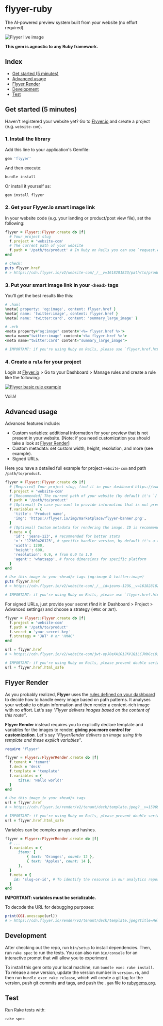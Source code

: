 # flyyer-ruby

The AI-powered preview system built from your website (no effort required).

![Flyyer live image](https://github.com/useflyyer/create-flyyer-app/blob/master/.github/assets/website-to-preview.png?raw=true&v=1)

**This gem is agnostic to any Ruby framework.**

## Index

- [Get started (5 minutes)](#get-started-5-minutes)
- [Advanced usage](#advanced-usage)
- [Flyyer Render](#flyyer-render)
- [Development](#development)
- [Test](#test)

## Get started (5 minutes)

Haven't registered your website yet? Go to [Flyyer.io](https://flyyer.io?ref=flyyer-ruby) and create a project (e.g. `website-com`).

### 1. Install the library

Add this line to your application's Gemfile:

```ruby
gem 'flyyer'
```

And then execute:

```sh
bundle install
```

Or install it yourself as:

```sh
gem install flyyer
```

### 2. Get your Flyyer.io smart image link

In your website code (e.g. your landing or product/post view file), set the following:

```ruby
flyyer = Flyyer::Flyyer.create do |f|
  # Your project slug
  f.project = 'website-com'
  # The current path of your website
  f.path = '/path/to/product' # In Ruby on Rails you can use `request.env['PATH_INFO']`
end

# Check:
puts flyyer.href
# > https://cdn.flyyer.io/v2/website-com/_/__v=1618281823/path/to/product
```

### 3. Put your smart image link in your `<head>` tags

You'll get the best results like this:

```ruby
# .haml
%meta{ property: 'og:image', content: flyyer.href }
%meta{ name: 'twitter:image', content: flyyer.href }
%meta{ name: 'twitter:card', content: 'summary_large_image' }

# .erb
<meta property="og:image" content='<%= flyyer.href %>'>
<meta name="twitter:image" content='<%= flyyer.href %>'>
<meta name="twitter:card" content="summary_large_image">

# IMPORTANT: if you're using Ruby on Rails, please use `flyyer.href.html_safe` to prevent double serialization
```

### 4. Create a `rule` for your project

Login at [Flyyer.io](https://flyyer.io?ref=flyyer-ruby) > Go to your Dashboard > Manage rules and create a rule like the following:

[![Flyyer basic rule example](https://github.com/useflyyer/create-flyyer-app/blob/master/.github/assets/rule-example.png?raw=true&v=1)](https://flyyer.io/dashboard)

Voilà!

## Advanced usage

Advanced features include:

- Custom variables: additional information for your preview that is not present in your website. [Note: if you need customization you should take a look at [Flyyer Render](#flyyer-render)]
- Custom metadata: set custom width, height, resolution, and more (see example).
- Signed URLs.

Here you have a detailed full example for project `website-com` and path `/path/to/product`.

```ruby
flyyer = Flyyer::Flyyer.create do |f|
  # [Required] Your project slug, find it in your dashboard https://www.flyyer.io/dashboard/_/projects/_/integrate.
  f.project = 'website-com'
  # [Recommended] The current path of your website (by default it's `/`).
  f.path = '/path/to/product'
  # [Optional] In case you want to provide information that is not present in your page set it here.
  f.variables = {
    'title': 'Product name',
    'img': 'https://flyyer.io/img/marketplace/flyyer-banner.png',
  }
  # [Optional] Custom metadata for rendering the image. ID is recommended so we provide you with better statistics.
  f.meta = {
    'id': 'jeans-123', # recommended for better stats
    'v': '12369420123', # specific handler version, by default it's a random number to circumvent platforms' cache,
    'width': 1200,
    'height': 600,
    'resolution': 0.9, # from 0.0 to 1.0
    'agent': 'whatsapp', # force dimensions for specific platform
  }
end

# Use this image in your <head/> tags (og:image & twitter:image)
puts flyyer.href
# > https://cdn.flyyer.io/v2/website-com/_/__id=jeans-123&__v=1618281823&img=https%3A%2F%2Fflyyer.io%2Fimg%2Fmarketplace%2Fflyyer-banner.png&title=Product+name/path/to/product

# IMPORTANT: if you're using Ruby on Rails, please use `flyyer.href.html_safe` to prevent double serialization
```

For signed URLs, just provide your secret (find it in Dashboard > Project > Advanced settings) and choose a strategy (`HMAC` or `JWT`).

```ruby
flyyer = Flyyer::Flyyer.create do |f|
  f.project = 'website-com'
  f.path = '/path/to/product'
  f.secret = 'your-secret-key'
  f.strategy = 'JWT' # or 'HMAC'
end

url = flyyer.href
# > https://cdn.flyyer.io/v2/website-com/jwt-eyJ0eXAiOiJKV1QiLCJhbGciOiJIUzI1NiJ9.eyJwYXJhbXMiOnsiX19pZCI6ImplYW5zLTEyMyJ9LCJwYXRoIjoiXC9wYXRoXC90b1wvcHJvZHVjdCJ9.X8Vs5SGEA1-3M6bH-h24jhQnbwH95V_G0f-gPhTBTzE?__v=1618283086

# IMPORTANT: if you're using Ruby on Rails, please prevent double serialization like the following:
url = flyyer.href.html_safe
```

## Flyyer Render

As you probably realized, **Flyyer** uses the [rules defined on your dashboard](https://flyyer.io/dashboard/_/projects) to decide how to handle every image based on path patterns. It analyses your website to obtain information and then render a content-rich image with no effort. Let's say _"Flyyer delivers images based on the content of this route"_.

**Flyyer Render** instead requires you to explicitly declare template and variables for the images to render, **giving you more control for customization**. Let's say _"FlyyerRender delivers an image using this template and these explicit variables"_.

```ruby
require 'flyyer'

flyyer = Flyyer::FlyyerRender.create do |f|
  f.tenant = 'tenant'
  f.deck = 'deck'
  f.template = 'template'
  f.variables = {
      title: 'Hello world!'
  }
end

# Use this image in your <head/> tags
url = flyyer.href
# > https://cdn.flyyer.io/render/v2/tenant/deck/template.jpeg?__v=1596906866&title=Hello+world%21

# IMPORTANT: if you're using Ruby on Rails, please prevent double serialization like the following:
url = flyyer.href.html_safe
```

Variables can be complex arrays and hashes.

```ruby
flyyer = Flyyer::FlyyerRender.create do |f|
  # ...
  f.variables = {
      items: [
          { text: 'Oranges', count: 12 },
          { text: 'Apples', count: 14 },
      ],
  }
  f.meta = {
    id: 'slug-or-id', # To identify the resource in our analytics report
  }
end
```

**IMPORTANT: variables must be serializable.**

To decode the URL for debugging purposes:

```ruby
print(CGI.unescape(url))
# > https://cdn.flyyer.io/render/v2/tenant/deck/template.jpeg?title=Hello+world!&__v=123
```

## Development

After checking out the repo, run `bin/setup` to install dependencies. Then, run `rake spec` to run the tests. You can also run `bin/console` for an interactive prompt that will allow you to experiment.

To install this gem onto your local machine, run `bundle exec rake install`. To release a new version, update the version number in `version.rb`, and then run `bundle exec rake release`, which will create a git tag for the version, push git commits and tags, and push the `.gem` file to [rubygems.org](https://rubygems.org).

## Test

Run Rake tests with:

```sh
rake spec
```
